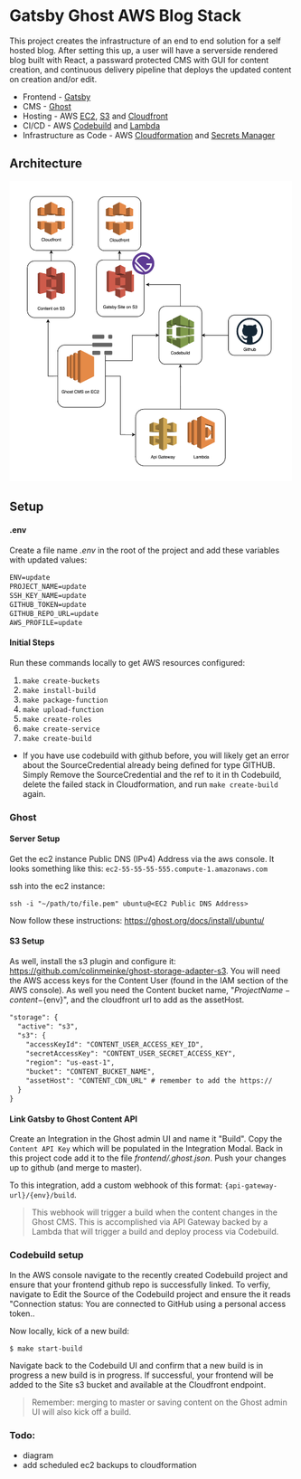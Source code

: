 # Gatsby Ghost AWS Blog Stack

This project creates the infrastructure of an end to end solution for a self hosted blog. After setting this up, a user will have a serverside rendered blog built with React, a passward protected CMS with GUI for content creation, and continuous delivery pipeline that deploys the updated content on creation and/or edit.

- Frontend - [Gatsby](https://www.gatsbyjs.org/starters/TryGhost/gatsby-starter-ghost/)
- CMS - [Ghost](https://ghost.org/docs/setup/)
- Hosting - AWS [EC2](https://aws.amazon.com/ec2/), [S3](https://aws.amazon.com/s3/) and [Cloudfront](https://aws.amazon.com/cloudfront/)
- CI/CD - AWS [Codebuild](https://aws.amazon.com/codebuild/) and [Lambda](https://aws.amazon.com/lambda/)
- Infrastructure as Code - AWS [Cloudformation](https://aws.amazon.com/cloudformation/) and [Secrets Manager](https://aws.amazon.com/secrets-manager/)


## Architecture
<img src='./gatsby_ghost_aws_diagram.png' height=auto width=500/>


## Setup

#### .env

Create a file name  _.env_ in the root of the project and add these variables with updated values:

```
ENV=update
PROJECT_NAME=update
SSH_KEY_NAME=update
GITHUB_TOKEN=update
GITHUB_REPO_URL=update
AWS_PROFILE=update
```

#### Initial Steps

Run these commands locally to get AWS resources configured:

1. `make create-buckets`
1. `make install-build`
1. `make package-function`
1. `make upload-function`
1. `make create-roles`
1. `make create-service`
1. `make create-build`

* If you have use codebuild with github before, you  will likely get an error about the SourceCredential already being defined for type GITHUB. Simply Remove the SourceCredential and the ref to it in th Codebuild, delete the failed stack in Cloudformation, and run `make create-build` again.

### Ghost

#### Server Setup

Get the ec2 instance Public DNS (IPv4) Address via the aws console. It looks something like this: `ec2-55-55-55-555.compute-1.amazonaws.com`

ssh into the ec2 instance:
```
ssh -i "~/path/to/file.pem" ubuntu@<EC2 Public DNS Address>
```
Now follow these instructions: https://ghost.org/docs/install/ubuntu/

#### S3 Setup

As well, install the s3 plugin and configure it: https://github.com/colinmeinke/ghost-storage-adapter-s3. You will need the AWS access keys for the Content User (found in the IAM section of  the AWS console). As well you need the Content bucket name, "${ProjectName}-content-${env}", and the cloudfront url to add as the assetHost.

```
"storage": {
  "active": "s3",
  "s3": {
    "accessKeyId": "CONTENT_USER_ACCESS_KEY_ID",
    "secretAccessKey": "CONTENT_USER_SECRET_ACCESS_KEY",
    "region": "us-east-1",
    "bucket": "CONTENT_BUCKET_NAME",
    "assetHost": "CONTENT_CDN_URL" # remember to add the https://
  }
}
```

#### Link Gatsby to Ghost Content API

Create an Integration in the Ghost admin UI and name it "Build". Copy the `Content API Key` which will be populated in the Integration Modal. Back in this project code add it to the file  _frontend/.ghost.json_. Push your changes up to github (and merge to master).

To this integration, add a custom webhook of this format: `{api-gateway-url}/{env}/build`.

> This webhook will trigger a build when the content changes in the Ghost CMS. This is accomplished via API Gateway backed by a Lambda that will trigger a build and deploy process via Codebuild.

### Codebuild setup

In the AWS console navigate to the recently created Codebuild project and ensure that your frontend github repo is successfully linked. To verfiy, navigate to Edit the Source of the Codebuild project and ensure the it reads "Connection status: You are connected to GitHub using a personal access token..

Now locally, kick of a new build:
```sh
$ make start-build
```

Navigate back to the Codebuild UI and confirm that a new build is in progress a new build is in progress. If successful, your frontend will be added to the Site s3 bucket and available at the Cloudfront endpoint.

> Remember: merging to master or saving content on the Ghost admin UI will also kick off a build.

### Todo:
- diagram
- add scheduled ec2 backups to cloudformation

